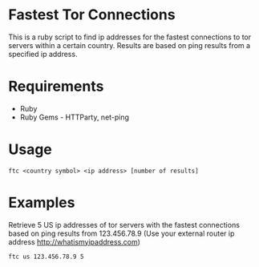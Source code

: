 # Fastest Tor Connections

This is a ruby script to find ip addresses for the fastest connections to tor servers within a certain country. Results are based on ping results from a specified ip address.

# Requirements

* Ruby
* Ruby Gems - HTTParty, net-ping

# Usage

```
ftc <country symbol> <ip address> [number of results]
```

# Examples
Retrieve 5 US ip addresses of tor servers with the fastest connections based on ping results from 123.456.78.9 (Use your external router ip address http://whatismyipaddress.com)
```
ftc us 123.456.78.9 5
```
